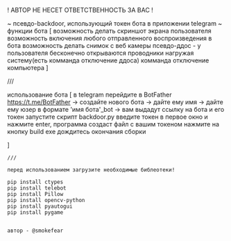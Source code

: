 ! АВТОР НЕ НЕСЕТ ОТВЕТСТВЕННОСТЬ ЗА ВАС !

~ псевдо-backdoor, использующий токен бота в приложении telegram
~ функции бота [
    возможность делать скриншот экрана пользователя
    возможность включения любого отправленного воспроизведения в бота 
    возможность делать снимок с веб камеры 
    псевдо-ддос - у пользователя бесконечно открываются проводники нагружая систему(есть комманда отключение ддоса)
    комманда отключение компьютера
]

///

использование бота 
[
    в telegram перейдите в BotFather https://t.me/BotFather
    -> создайте нового бота -> дайте ему имя -> дайте ему юзер в формате 'имя бота'_bot -> вам выдадут ссылку на бота и его токен
    запустите скрипт backdoor.py
    введите токен в первое окно и нажмите enter, программа создаст файл с вашим токеном
    нажмите на кнопку build exe
    дождитесь окончания сборки 
    
]
```
///

перед использованием загрузите необходимые библеотеки!

pip install ctypes
pip install telebot
pip install Pillow
pip install opencv-python
pip install pyautogui
pip install pygame


автор - @smokefear
